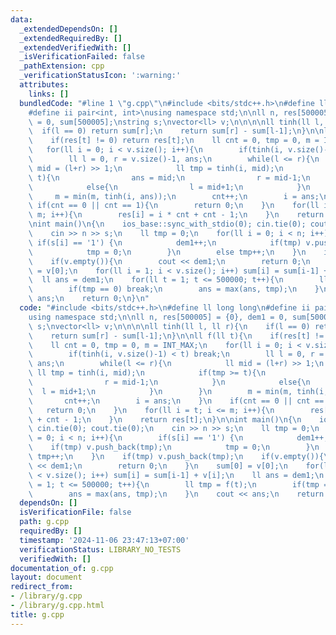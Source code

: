 ```yaml
---
data:
  _extendedDependsOn: []
  _extendedRequiredBy: []
  _extendedVerifiedWith: []
  _isVerificationFailed: false
  _pathExtension: cpp
  _verificationStatusIcon: ':warning:'
  attributes:
    links: []
  bundledCode: "#line 1 \"g.cpp\"\n#include <bits/stdc++.h>\n#define ll long long\n\
    #define ii pair<int, int>\nusing namespace std;\n\nll n, res[500005] = {0}, dem1\
    \ = 0, sum[500005];\nstring s;\nvector<ll> v;\n\n\n\nll tinh(ll l, ll r){\n  \
    \  if(l == 0) return sum[r];\n    return sum[r] - sum[l-1];\n}\n\nll f(ll t){\n\
    \    if(res[t] != 0) return res[t];\n    ll cnt = 0, tmp = 0, m = INT_MAX;\n \
    \   for(ll i = 0; i < v.size(); i++){\n        if(tinh(i, v.size()-1) < t) break;\n\
    \        ll l = 0, r = v.size()-1, ans;\n        while(l <= r){\n            ll\
    \ mid = (l+r) >> 1;\n            ll tmp = tinh(i, mid);\n            if(tmp >=\
    \ t){\n                ans = mid;\n                r = mid-1;\n            }\n\
    \            else{\n                l = mid+1;\n            }\n        }\n   \
    \     m = min(m, tinh(i, ans));\n        cnt++;\n        i = ans;\n    }\n   \
    \ if(cnt == 0 || cnt == 1){\n        return 0;\n    }\n    for(ll i = t; i <=\
    \ m; i++){\n        res[i] = i * cnt + cnt - 1;\n    }\n    return res[t];\n}\n\
    \nint main()\n{\n    ios_base::sync_with_stdio(0); cin.tie(0); cout.tie(0);\n\
    \    cin >> n >> s;\n    ll tmp = 0;\n    for(ll i = 0; i < n; i++){\n       \
    \ if(s[i] == '1') {\n            dem1++;\n            if(tmp) v.push_back(tmp);\n\
    \            tmp = 0;\n        }\n        else tmp++;\n    }\n    if(tmp) v.push_back(tmp);\n\
    \    if(v.empty()){\n        cout << dem1;\n        return 0;\n    }\n    sum[0]\
    \ = v[0];\n    for(ll i = 1; i < v.size(); i++) sum[i] = sum[i-1] + v[i];\n  \
    \  ll ans = dem1;\n    for(ll t = 1; t <= 500000; t++){\n        ll tmp = f(t);\n\
    \        if(tmp == 0) break;\n        ans = max(ans, tmp);\n    }\n    cout <<\
    \ ans;\n    return 0;\n}\n"
  code: "#include <bits/stdc++.h>\n#define ll long long\n#define ii pair<int, int>\n\
    using namespace std;\n\nll n, res[500005] = {0}, dem1 = 0, sum[500005];\nstring\
    \ s;\nvector<ll> v;\n\n\n\nll tinh(ll l, ll r){\n    if(l == 0) return sum[r];\n\
    \    return sum[r] - sum[l-1];\n}\n\nll f(ll t){\n    if(res[t] != 0) return res[t];\n\
    \    ll cnt = 0, tmp = 0, m = INT_MAX;\n    for(ll i = 0; i < v.size(); i++){\n\
    \        if(tinh(i, v.size()-1) < t) break;\n        ll l = 0, r = v.size()-1,\
    \ ans;\n        while(l <= r){\n            ll mid = (l+r) >> 1;\n           \
    \ ll tmp = tinh(i, mid);\n            if(tmp >= t){\n                ans = mid;\n\
    \                r = mid-1;\n            }\n            else{\n              \
    \  l = mid+1;\n            }\n        }\n        m = min(m, tinh(i, ans));\n \
    \       cnt++;\n        i = ans;\n    }\n    if(cnt == 0 || cnt == 1){\n     \
    \   return 0;\n    }\n    for(ll i = t; i <= m; i++){\n        res[i] = i * cnt\
    \ + cnt - 1;\n    }\n    return res[t];\n}\n\nint main()\n{\n    ios_base::sync_with_stdio(0);\
    \ cin.tie(0); cout.tie(0);\n    cin >> n >> s;\n    ll tmp = 0;\n    for(ll i\
    \ = 0; i < n; i++){\n        if(s[i] == '1') {\n            dem1++;\n        \
    \    if(tmp) v.push_back(tmp);\n            tmp = 0;\n        }\n        else\
    \ tmp++;\n    }\n    if(tmp) v.push_back(tmp);\n    if(v.empty()){\n        cout\
    \ << dem1;\n        return 0;\n    }\n    sum[0] = v[0];\n    for(ll i = 1; i\
    \ < v.size(); i++) sum[i] = sum[i-1] + v[i];\n    ll ans = dem1;\n    for(ll t\
    \ = 1; t <= 500000; t++){\n        ll tmp = f(t);\n        if(tmp == 0) break;\n\
    \        ans = max(ans, tmp);\n    }\n    cout << ans;\n    return 0;\n}\n"
  dependsOn: []
  isVerificationFile: false
  path: g.cpp
  requiredBy: []
  timestamp: '2024-11-06 23:47:13+07:00'
  verificationStatus: LIBRARY_NO_TESTS
  verifiedWith: []
documentation_of: g.cpp
layout: document
redirect_from:
- /library/g.cpp
- /library/g.cpp.html
title: g.cpp
---
```

